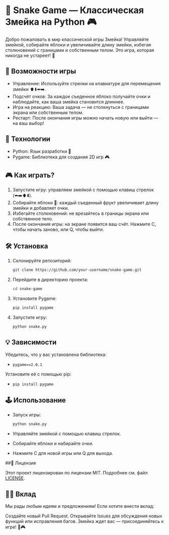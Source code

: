 # 🐍 Snake Game — Классическая Змейка на Python 🎮

Добро пожаловать в мир классической игры Змейка! Управляйте змейкой, собирайте яблоки и увеличивайте длину змейки, избегая столкновений с границами и собственным телом. Это игра, которая никогда не устареет! 🍏

## 🌟 Возможности игры

- Управление: Используйте стрелки на клавиатуре для перемещения змейки ⬆️⬇️⬅️➡️.
- Подсчёт очков: За каждое съеденное яблоко получайте очки и наблюдайте, как ваша змейка становится длиннее.
- Игра на реакцию: Ваша задача — не столкнуться с границами экрана или собственным телом.
- Рестарт: После окончания игры можно начать новую или выйти — на ваш выбор!

## 🚀 Технологии

- Python: Язык разработки 🐍
- Pygame: Библиотека для создания 2D игр 🎮

## 🎮 Как играть?

1. Запустите игру: управляем змейкой с помощью клавиш стрелок (⬅️➡️⬆️⬇️).
2. Собирайте яблоки 🍏: каждый съеденный фрукт увеличивает длину змейки и добавляет очки.
3. Избегайте столкновений: не врезайтесь в границы экрана или собственное тело.
4. После окончания игры: на экране появится ваш счёт. Нажмите C, чтобы начать заново, или Q, чтобы выйти.

## 🛠 Установка

1. Склонируйте репозиторий:

    ```bash
   git clone https://github.com/your-username/snake-game.git
    ```
    
2. Перейдите в директорию проекта:

    ```bash
    cd snake-game
    ```
    
3. Установите Pygame:

    ```bash
    pip install pygame
    ```
    
4. Запустите игру:

    ```bash
   python snake.py
    ```
    
## 💡 Зависимости

Убедитесь, что у вас установлена библиотека:

- `pygame==2.0.1`
  
Установите её с помощью pip:

   - `pip install pygame`
    
## 🕹 Использование

- Запуск игры:

    ```bash
    python snake.py
    ```
- Управляйте змейкой с помощью клавиш стрелок.
- Собирайте яблоки и набирайте очки.
- Нажмите C для новой игры или Q для выхода.

##🎨 Лицензия

Этот проект лицензирован по лицензии MIT. Подробнее см. файл [LICENSE](LICENSE).

## 👨‍💻 Вклад
Мы рады любым идеям и предложениям! Если хотите внести вклад:

Создайте новый Pull Request.
Открывайте Issues для обсуждения новых функций или исправления багов.
Змейка ждет вас — присоединяйтесь к игре! 🐍🎮
